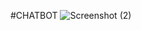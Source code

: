 #CHATBOT
![Screenshot (2)](https://github.com/user-attachments/assets/d3df7a37-a98a-4a8e-b6ef-da0d3f005132)
